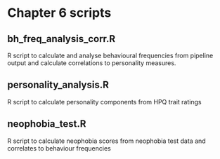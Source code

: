 # Chapter 6 scripts

## bh_freq_analysis_corr.R
R script to calculate and analyse behavioural frequencies from pipeline output and calculate correlations to personality measures.

## personality_analysis.R
R script to calculate personality components from HPQ trait ratings

## neophobia_test.R
R script to calculate neophobia scores from neophobia test data and correlates to behaviour frequencies
